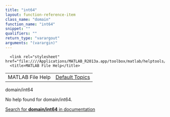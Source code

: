 ```yaml
---
title: "int64"
layout: function-reference-item
class_name: "domain"
function_name: "int64"
snippet: ""
qualifiers: ""
return_type: "varargout"
arguments: "(varargin)"
---
```


<html>
   <head>
      <meta http-equiv="Content-Type" content="text/html; charset=utf-8">
   
      <link rel="stylesheet" href="file:////Applications/MATLAB_R2013a.app/toolbox/matlab/helptools/private/helpwin.css">
      <title>MATLAB File Help</title>
   </head>
   <body>
      <!--Single-page help-->
      <table border="0" cellspacing="0" width="100%">
         <tr class="subheader">
            <td class="headertitle">MATLAB File Help</td>
            <td class="subheader-right"><a href="matlab:helpwin">Default Topics</a></td>
         </tr>
      </table>
      <div class="title">domain/int64</div>
      <!--No help found-->
      <p>No help found for <span class="helptopic">domain/int64</span>.
      </p>
      <p><a href="matlab:docsearch('domain/int64')">
            Search for <b>domain/int64</b> in documentation
            </a></p>
   </body>
</html>
